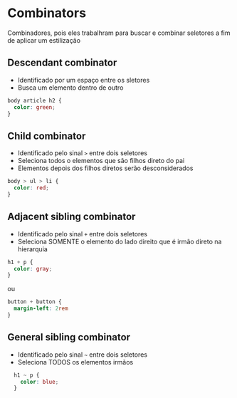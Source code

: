 # Combinators

Combinadores, pois eles trabalhram para buscar e combinar seletores a fim de aplicar um estilização


## Descendant combinator

* Identificado por um espaço entre os sletores
* Busca um elemento dentro de outro
```css
body article h2 {
  color: green;
}
```


## Child combinator

* Identificado pelo sinal ` > ` entre dois seletores
* Seleciona todos o elementos que são filhos direto do pai
* Elementos depois dos filhos diretos serão desconsiderados
```css
body > ul > li {
  color: red;
}
```

## Adjacent sibling combinator

* Identificado pelo sinal ` + ` entre dois seletores
* Seleciona SOMENTE o elemento do lado direito que é irmão direto na hierarquia
```css
h1 + p {
  color: gray;
}
```

ou

```css
button + button {
  margin-left: 2rem
}
```

## General sibling combinator

* Identificado pelo sinal ` ~ ` entre dois seletores
* Seleciona TODOS os elementos irmãos

```css
  h1 ~ p {
    color: blue;
  }
```
